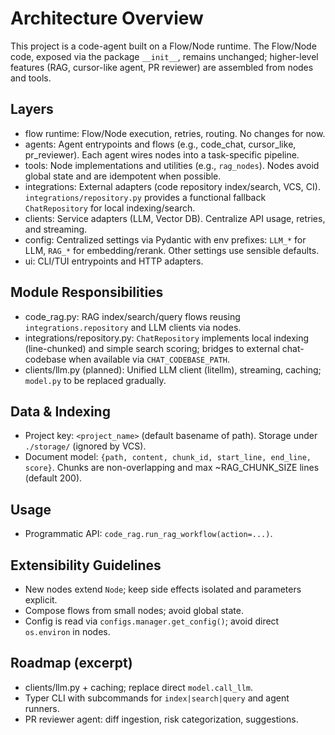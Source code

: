 # Architecture Overview

This project is a code-agent built on a Flow/Node runtime. The Flow/Node code, exposed via the package `__init__`, remains unchanged; higher-level features (RAG, cursor-like agent, PR reviewer) are assembled from nodes and tools.

## Layers
- flow runtime: Flow/Node execution, retries, routing. No changes for now.
- agents: Agent entrypoints and flows (e.g., code_chat, cursor_like, pr_reviewer). Each agent wires nodes into a task-specific pipeline.
- tools: Node implementations and utilities (e.g., `rag_nodes`). Nodes avoid global state and are idempotent when possible.
- integrations: External adapters (code repository index/search, VCS, CI). `integrations/repository.py` provides a functional fallback `ChatRepository` for local indexing/search.
- clients: Service adapters (LLM, Vector DB). Centralize API usage, retries, and streaming.
- config: Centralized settings via Pydantic with env prefixes: `LLM_*` for LLM, `RAG_*` for embedding/rerank. Other settings use sensible defaults.
- ui: CLI/TUI entrypoints and HTTP adapters.

## Module Responsibilities
- code_rag.py: RAG index/search/query flows reusing `integrations.repository` and LLM clients via nodes.
- integrations/repository.py: `ChatRepository` implements local indexing (line-chunked) and simple search scoring; bridges to external chat-codebase when available via `CHAT_CODEBASE_PATH`.
- clients/llm.py (planned): Unified LLM client (litellm), streaming, caching; `model.py` to be replaced gradually.

## Data & Indexing
- Project key: `<project_name>` (default basename of path). Storage under `./storage/` (ignored by VCS).
- Document model: `{path, content, chunk_id, start_line, end_line, score}`. Chunks are non-overlapping and max ~RAG_CHUNK_SIZE lines (default 200).

## Usage
- Programmatic API: `code_rag.run_rag_workflow(action=...)`.

## Extensibility Guidelines
- New nodes extend `Node`; keep side effects isolated and parameters explicit.
- Compose flows from small nodes; avoid global state.
- Config is read via `configs.manager.get_config()`; avoid direct `os.environ` in nodes.

## Roadmap (excerpt)
- clients/llm.py + caching; replace direct `model.call_llm`.
- Typer CLI with subcommands for `index|search|query` and agent runners.
- PR reviewer agent: diff ingestion, risk categorization, suggestions.
